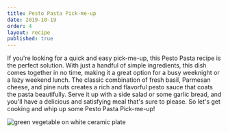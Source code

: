 ```yaml
---
title: Pesto Pasta Pick-me-up
date: 2019-10-19
order: 4
layout: recipe
published: true
---
```

If you're looking for a quick and easy pick-me-up, this Pesto Pasta recipe is the perfect solution. With just a handful of simple ingredients, this dish comes together in no time, making it a great option for a busy weeknight or a lazy weekend lunch. The classic combination of fresh basil, Parmesan cheese, and pine nuts creates a rich and flavorful pesto sauce that coats the pasta beautifully. Serve it up with a side salad or some garlic bread, and you'll have a delicious and satisfying meal that's sure to please. So let's get cooking and whip up some Pesto Pasta Pick-me-up!

![green vegetable on white ceramic plate](https://images.unsplash.com/photo-1605590955562-be1a5fda4161?ixlib=rb-4.0.3&ixid=MnwxMjA3fDB8MHxwaG90by1wYWdlfHx8fGVufDB8fHx8&auto=format&fit=crop&w=1000&q=80)